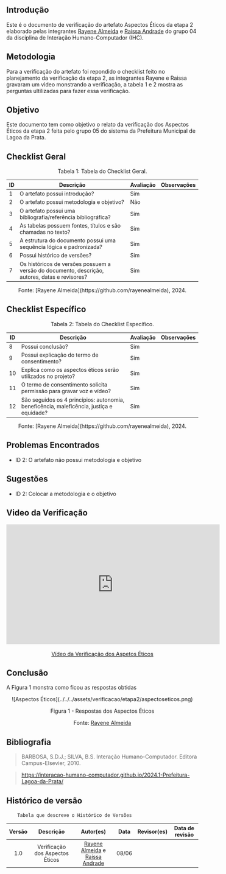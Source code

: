 ## Introdução
Este é o documento de verificação do artefato Aspectos Éticos da etapa 2 elaborado pelas integrantes [Rayene Almeida](https://github.com/rayenealmeida) e [Raissa Andrade](https://github.com/RaissaAndradeS) do grupo 04 da disciplina de Interação Humano-Computador (IHC). 


## Metodologia
Para a verificação do artefato foi repondido o checklist feito no planejamento da verificação da etapa 2, as integrantes Rayene e Raissa gravaram um video monstrando a verificação, a tabela 1 e 2 mostra as perguntas ultilizadas para fazer essa verificação.

## Objetivo
Este documento tem como objetivo o relato da verificação dos Aspectos Éticos da etapa 2 feita pelo grupo 05 do sistema da Prefeitura Municipal de Lagoa da Prata.

## Checklist Geral

<center>Tabela 1: Tabela do Checklist Geral. </center> 

| ID  | Descrição                                                                                  | Avaliação | Observações |
| --- | ------------------------------------------------------------------------------------------ | --------- | ----------- |
| 1   | O artefato possui introdução?     |        Sim   |             |
| 2   | O artefato possui metodologia e objetivo?  |  Não         |             |
| 3   | O artefato possui uma bibliografia/referência bibliográfica?   |   Sim        |             |
| 4   | As tabelas possuem fontes, títulos e são chamadas no texto?  |     Sim    |             |
| 5   | A estrutura do documento possui uma sequência lógica e padronizada?  |       Sim    |             |
| 6   | Possui histórico de versões?    |     Sim      |             |
| 7   | Os históricos de versões possuem a versão do documento, descrição, autores, datas e revisores? | Sim |             |

<center>Fonte: [Rayene Almeida](https://github.com/rayenealmeida), 2024.</center>

## Checklist Específico

<center>Tabela 2: Tabela do Checklist Específico. </center> 

| ID  | Descrição                                                                                     | Avaliação | Observações |
| --- | --------------------------------------------------------------------------------------------- | --------- | ----------- |
| 8  | Possui conclusão? |      Sim     |             |
| 9   | Possui explicação do termo de consentimento? |     Sim      |             |
| 10   | Explica como os aspectos éticos serão utilizados no projeto? |      Sim     |             |
| 11  | O termo de consentimento solicita permissão para gravar voz e vídeo?  |        Sim   |             |
| 12  | São seguidos os 4 princípios: autonomia, beneficência, maleficência, justiça e equidade?    |     Sim      |             |


<center>Fonte: [Rayene Almeida](https://github.com/rayenealmeida), 2024.</center>

## Problemas Encontrados

- ID 2: O artefato não possui metodologia e objetivo

## Sugestões

- ID 2: Colocar a metodologia e o objetivo

## Video da Verificação

<p style="text-align: center">
    <iframe width="560" height="315" src="https://www.youtube.com/embed/UBg8zq5wVdQ" title="YouTube video player" frameborder="0" allow="accelerometer; autoplay; clipboard-write; encrypted-media; gyroscope; picture-in-picture" allowfullscreen></iframe>
</p>
<p style="text-align: center">
    <a href="https://www.youtube.com/embed/UBg8zq5wVdQ" target="_blank">Vídeo da Verificação dos Aspetos Éticos</a>
</p>

## Conclusão
A Figura 1 monstra como ficou as respostas obtidas 
<center>
![Aspectos Éticos](../../../assets/verificacao/etapa2/aspectoseticos.png)
<div align="center">
<p> Figura 1 - Respostas dos Aspectos Éticos </p> 
 <center>  <p>Fonte: <a href="https://github.com/rayenealmeida">Rayene Almeida</a></p></center> 
</div></center>



## Bibliografia
> BARBOSA, S.D.J.; SILVA, B.S. Interação Humano-Computador. Editora Campus-Elsevier, 2010.

>  https://interacao-humano-computador.github.io/2024.1-Prefeitura-Lagoa-da-Prata/

## Histórico de versão
        Tabela que descreve o Histórico de Versões
|     Versão       |     Descrição      |      Autor(es)      | Data           |  Revisor(es)          |Data de revisão|
| :----------------------------------------------------------: | :-------------------------------: | :-------------------------------------------------: | :-------------------------------: |  :-------------------------------: | :-------------------------------: |
|1.0|Verificação dos Aspectos Éticos|[Rayene Almeida](https://github.com/rayenealmeida) e [Raissa Andrade](https://github.com/RaissaAndradeS)   | 08/06|  | |